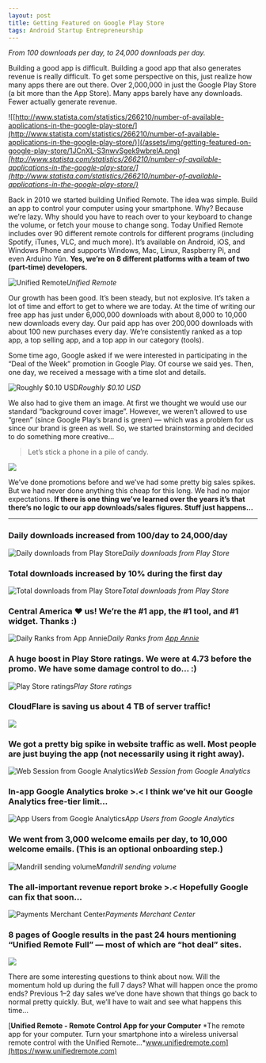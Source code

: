 ```yaml
---
layout: post
title: Getting Featured on Google Play Store
tags: Android Startup Entrepreneurship
---
```


*From 100 downloads per day, to 24,000 downloads per day.*

Building a good app is difficult. Building a good app that also generates revenue is really difficult. To get some perspective on this, just realize how many apps there are out there. Over 2,000,000 in just the Google Play Store (a bit more than the App Store). Many apps barely have any downloads. Fewer actually generate revenue.

![[http://www.statista.com/statistics/266210/number-of-available-applications-in-the-google-play-store/](http://www.statista.com/statistics/266210/number-of-available-applications-in-the-google-play-store/)](/assets/img/getting-featured-on-google-play-store/1JCnXL-S3nwvSgek9wbrelA.png)
*[http://www.statista.com/statistics/266210/number-of-available-applications-in-the-google-play-store/](http://www.statista.com/statistics/266210/number-of-available-applications-in-the-google-play-store/)*

Back in 2010 we started building Unified Remote. The idea was simple. Build an app to control your computer using your smartphone. Why? Because we’re lazy. Why should you have to reach over to your keyboard to change the volume, or fetch your mouse to change song. Today Unified Remote includes over 90 different remote controls for different programs (including Spotify, iTunes, VLC, and much more). It’s available on Android, iOS, and Windows Phone and supports Windows, Mac, Linux, Raspberry Pi, and even Arduino Yún. **Yes, we’re on 8 different platforms with a team of two (part-time) developers.**

![Unified Remote](/assets/img/getting-featured-on-google-play-store/11WdU4UUy4rZbXegXmvvHSQ.png)*Unified Remote*

Our growth has been good. It’s been steady, but not explosive. It’s taken a lot of time and effort to get to where we are today. At the time of writing our free app has just under 6,000,000 downloads with about 8,000 to 10,000 new downloads every day. Our paid app has over 200,000 downloads with about 100 new purchases every day. We’re consistently ranked as a top app, a top selling app, and a top app in our category (tools).

Some time ago, Google asked if we were interested in participating in the “Deal of the Week” promotion in Google Play. Of course we said yes. Then, one day, we received a message with a time slot and details.

![Roughly $0.10 USD](/assets/img/getting-featured-on-google-play-store/1qjy5gkCyMuVx4s4RgejLRA.png)*Roughly $0.10 USD*

We also had to give them an image. At first we thought we would use our standard “background cover image”. However, we weren’t allowed to use “green” (since Google Play’s brand is green) — which was a problem for us since our brand is green as well. So, we started brainstorming and decided to do something more creative…

> Let’s stick a phone in a pile of candy.

![](/assets/img/getting-featured-on-google-play-store/1I79gQ_03-Is51vI4MSu55A.png)

We’ve done promotions before and we’ve had some pretty big sales spikes. But we had never done anything this cheap for this long. We had no major expectations. **If there is one thing we’ve learned over the years it’s that there’s no logic to our app downloads/sales figures. Stuff just happens…**

---

### Daily downloads increased from 100/day to 24,000/day

![Daily downloads from Play Store](/assets/img/getting-featured-on-google-play-store/1HdtZoTCQJ4aGx9bqEd81LQ.png)*Daily downloads from Play Store*

### Total downloads increased by 10% during the first day

![Total downloads from Play Store](/assets/img/getting-featured-on-google-play-store/1f-lv5ieRtlQRxzEcMeeWOw.png)*Total downloads from Play Store*

### Central America ❤ us! We’re the #1 app, the #1 tool, and #1 widget. Thanks :)

![Daily Ranks from [App Annie](https://twitter.com/appannie)](/assets/img/getting-featured-on-google-play-store/1m6860WqWCcstdZz8iP8uAg.png)*Daily Ranks from [App Annie](https://twitter.com/appannie)*

### A huge boost in Play Store ratings. We were at 4.73 before the promo. We have some damage control to do… :)

![Play Store ratings](/assets/img/getting-featured-on-google-play-store/1DkasxilRdkuiPhHRJbLYyA.png)*Play Store ratings*

### CloudFlare is saving us about 4 TB of server traffic!

![](/assets/img/getting-featured-on-google-play-store/1x_TYj2MFyOZEUA7rylZfog.png)

### We got a pretty big spike in website traffic as well. Most people are just buying the app (not necessarily using it right away).

![Web Session from Google Analytics](/assets/img/getting-featured-on-google-play-store/130iqz0ADfMx9VMBaDpg3Dw.png)*Web Session from Google Analytics*

### In-app Google Analytics broke &gt;.&lt; I think we’ve hit our Google Analytics free-tier limit…

![App Users from Google Analytics](/assets/img/getting-featured-on-google-play-store/1DhwubxnQfqMkrwYQXWo-2A.png)*App Users from Google Analytics*

### We went from 3,000 welcome emails per day, to 10,000 welcome emails. (This is an optional onboarding step.)

![Mandrill sending volume](/assets/img/getting-featured-on-google-play-store/1XLSDeD0RURUzVtuBTP6VHg.png)*Mandrill sending volume*

### The all-important revenue report broke &gt;.&lt; Hopefully Google can fix that soon…

![Payments Merchant Center](/assets/img/getting-featured-on-google-play-store/1Tc_tN2d4Z1pN85tAJ593Ug.png)*Payments Merchant Center*

### 8 pages of Google results in the past 24 hours mentioning “Unified Remote Full” — most of which are “hot deal” sites.

![](/assets/img/getting-featured-on-google-play-store/1bpsk4h8y93_ZhgayXeavpA.png)

There are some interesting questions to think about now. Will the momentum hold up during the full 7 days? What will happen once the promo ends? Previous 1–2 day sales we’ve done have shown that things go back to normal pretty quickly. But, we’ll have to wait and see what happens this time…

[**Unified Remote - Remote Control App for your Computer**
*The remote app for your computer. Turn your smartphone into a wireless universal remote control with the Unified Remote…*www.unifiedremote.com](https://www.unifiedremote.com)